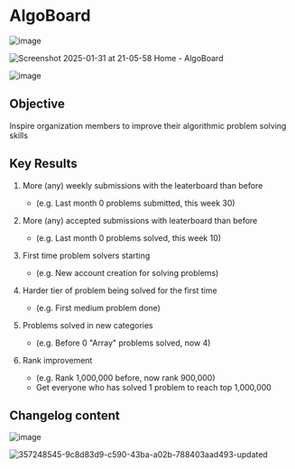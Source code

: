 # AlgoBoard

![image](https://github.com/user-attachments/assets/0bc4f5f4-9618-4af6-82f6-0f000ea17336)

![Screenshot 2025-01-31 at 21-05-58 Home - AlgoBoard](https://github.com/user-attachments/assets/97edd7f7-341a-49da-9b40-851541fa8a88)

![image](https://github.com/JakeRoggenbuck/leaterboard/assets/35516367/0320b18e-7f08-4d6f-91d1-ea1bb9481025)


## Objective

Inspire organization members to improve their algorithmic problem solving skills


## Key Results

1. More (any) weekly submissions with the leaterboard than before
    - (e.g. Last month 0 problems submitted, this week 30)

2. More (any) accepted submissions with leaterboard than before
    - (e.g. Last month 0 problems solved, this week 10)

3. First time problem solvers starting
    - (e.g. New account creation for solving problems)

4. Harder tier of problem being solved for the first time
    - (e.g. First medium problem done)

5. Problems solved in new categories
    - (e.g. Before 0 "Array" problems solved, now 4)

6. Rank improvement
    - (e.g. Rank 1,000,000 before, now rank 900,000)
    - Get everyone who has solved 1 problem to reach top 1,000,000

## Changelog content

![image](https://github.com/user-attachments/assets/a2a3b6c6-62b8-4f27-a68c-650ab0cba44e)

![357248545-9c8d83d9-c590-43ba-a02b-788403aad493-updated](https://github.com/user-attachments/assets/3db516a4-0516-468b-b7c8-7751acef1653)


